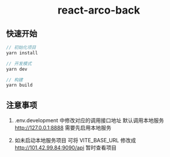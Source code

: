 <h1 align="center">react-arco-back</h1>

## 快速开始

```js
// 初始化项目
yarn install

// 开发模式
yarn dev

// 构建
yarn build
```

## 注意事项
1. .env.development 中修改对应的调用接口地址 默认调用本地服务 http://127.0.0.1:8888 需要先启用本地服务 

2. 如未启动本地服务项目 可将 VITE_BASE_URL 修改成 http://101.42.99.84:9090/api 暂时查看项目

